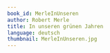 ```yaml
---
book_id: MerleInUnseren
author: Robert Merle
title: In unseren grünen Jahren
language: deutsch
thumbnail: MerleInUnseren.jpg
---
```


